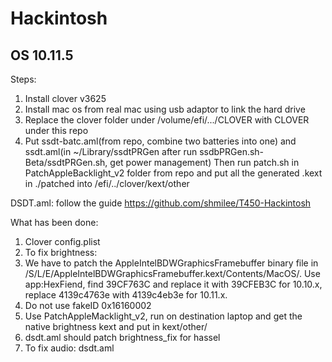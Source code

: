# Hackintosh


## OS 10.11.5
Steps:

1. Install clover v3625
2. Install mac os from real mac using usb adaptor to link the hard drive
3. Replace the clover folder under /volume/efi/.../CLOVER with CLOVER under this repo
4. Put ssdt-batc.aml(from repo, combine two batteries into one) and ssdt.aml(in ~/Library/ssdtPRGen after run ssdbPRGen.sh-Beta/ssdtPRGen.sh, get power management)
   Then run patch.sh in PatchAppleBacklight_v2 folder from repo and put all the generated .kext in ./patched into /efi/../clover/kext/other

DSDT.aml: follow the guide https://github.com/shmilee/T450-Hackintosh

What has been done:

1. Clover config.plist
2. To fix brightness: 
  1. We have to patch the AppleIntelBDWGraphicsFramebuffer binary file in /S/L/E/AppleIntelBDWGraphicsFramebuffer.kext/Contents/MacOS/.
     Use app:HexFiend, find 39CF763C and replace it with 39CFEB3C for 10.10.x, replace 4139c4763e with 4139c4eb3e for 10.11.x.
  2. Do not use fakeID 0x16160002
  3. Use PatchAppleMacklight_v2, run on destination laptop and get the native brightness kext and put in kext/other/
  4. dsdt.aml should patch brightness_fix for hassel
3. To fix audio: dsdt.aml
